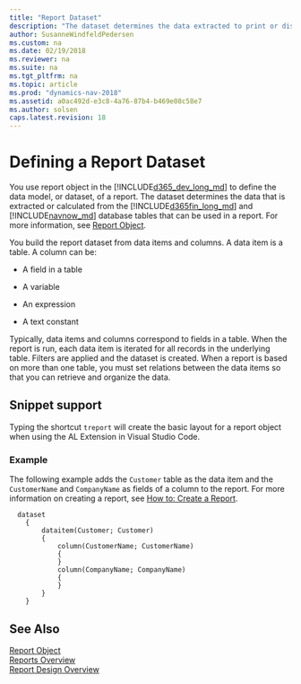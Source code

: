 ```yaml
---
title: "Report Dataset"
description: "The dataset determines the data extracted to print or display the information from the database."
author: SusanneWindfeldPedersen
ms.custom: na
ms.date: 02/19/2018
ms.reviewer: na
ms.suite: na
ms.tgt_pltfrm: na
ms.topic: article
ms.prod: "dynamics-nav-2018"
ms.assetid: a0ac492d-e3c8-4a76-87b4-b469e08c58e7
ms.author: solsen
caps.latest.revision: 18
---
```


 

# Defining a Report Dataset
You use report object in the [!INCLUDE[d365_dev_long_md](includes/d365_dev_long_md.md)] to define the data model, or dataset, of a report. The dataset determines the data that is extracted or calculated from the [!INCLUDE[d365fin_long_md](includes/d365fin_long_md.md)] and [!INCLUDE[navnow_md](includes/navnow_md.md)] database tables that can be used in a report. For more information, see [Report Object](devenv-report-object.md).

You build the report dataset from data items and columns. A data item is a table. A column can be: 

-   A field in a table 

-   A variable

-   An expression 

-   A text constant

Typically, data items and columns correspond to fields in a table. When the report is run, each data item is iterated for all records in the underlying table. Filters are applied and the dataset is created. 
When a report is based on more than one table, you must set relations between the data items so that you can retrieve and organize the data. 

## Snippet support
Typing the shortcut ```treport``` will create the basic layout for a report object when using the AL Extension in Visual Studio Code. 

### Example
The following example adds the `Customer` table as the data item and the `CustomerName` and `CompanyName` as fields of a column to the report. For more information on creating a report, see [How to: Create a Report](devenv-howto-report-layout.md).
```
  dataset
    {
        dataitem(Customer; Customer)
        {
            column(CustomerName; CustomerName)
            {
            }
            column(CompanyName; CompanyName)
            {
            }
        }
    } 
```
## See Also
[Report Object](devenv-report-object.md)  
[Reports Overview](devenv-reports.md)  
[Report Design Overview](devenv-report-design-overview.md)  
